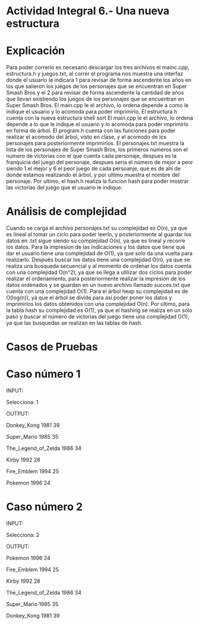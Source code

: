 # Actividad Integral 6.- Una nueva estructura


# Explicación

Para poder correrlo es necesario descargar los tres archivos el mainc.cpp, estructura.h y juegos.txt, al correr el programa nos muestra una interfaz donde el usuario le indicara 1 para revisar de forma ascendente los años en los que salieron los juegos de los personajes que se encuentran en Super Smash Bros y el 2 para revisar de forma ascendente la cantidad de años que llevan existiendo los juegos de los personajes que se encuentran en Super Smash Bros. El main.cpp le el archivo, lo ordena depende a como le indique el usuario y lo acomoda para poder imprimirlo. El estructura.h cuenta con la nueva estructura shell sort 
El main.cpp le el archivo, lo ordena depende a lo que le indique el usuario y lo acomoda para poder imprimirlo en forma de árbol. El program.h cuenta con las funciones para poder realizar el acomodo del árbol, visto en clase, y el acomodo de los personajes para posteriormente imprimirlos. El personajes.txt muestra la lista de los personajes de Super Smash Bros, los primeros números son el numero de victorias con el que cuenta cada personaje, despues es la franquicia del juego del personaje, despues seria el número de mejor a peor siendo 1 el mejor y 6 el peor juego de cada persoanje, que es de ahí de donde estamos realizando el árbol, y por ultimo muestra el nombre del personaje. Por ultimo, el hash.h realiza la funcion hash para poder mostrar las victorias del juego que el usuario le indique.


# Análisis de complejidad

Cuando se carga el archivo personajes.txt su complejidad es O(n), ya que es lineal al tomar un ciclo para poder leerlo, y posteriormente al guardar los datos en .txt sigue siendo su complejidad O(n), ya que es lineal y recorre los datos. Para la impresion de las indicaciones y los datos que tiene que dar el usuario tiene una complejidad de O(1), ya que solo da una vuelta para realizarlo. Después buscar los datos tiene una complejidad O(n), ya que se realiza una busqueda secuencial y al momento de ordenar los datos cuenta con una complejidad O(n^2), ya que se llega a utilizar dos ciclos para poder realizar el ordenamiento, para posteriormente realizar la impresion de los datos ordenados y se guardan en un nuevo archivo llamado succes.txt que cuenta con una complejidad O(1). Para el árbol heap su complejidad es de O(log(n)), ya que el árbol se divide para así poder poner los datos y imprimirlos los datos obtenidos con una complejidad O(n). Por último, para la tabla hash su complejidad es O(1), ya que el hashing se realiza en un solo paso y buscar el número de victorias del juego tiene una complejidad O(1), ya que las busquedas se realizan en las tablas de hash.


# Casos de Pruebas

# Caso número 1

INPUT:

Selecciona: 1 

OUTPUT:

Donkey_Kong 1981 39

Super_Mario 1985 35

The_Legend_of_Zelda 1986 34

Kirby 1992 28

Fire_Emblem 1994 25

Pokemon 1996 24


# Caso número 2

INPUT:

Selecciona: 2

OUTPUT:

Pokemon 1996 24

Fire_Emblem 1994 25

Kirby 1992 28

The_Legend_of_Zelda 1986 34

Super_Mario 1985 35

Donkey_Kong 1981 39
